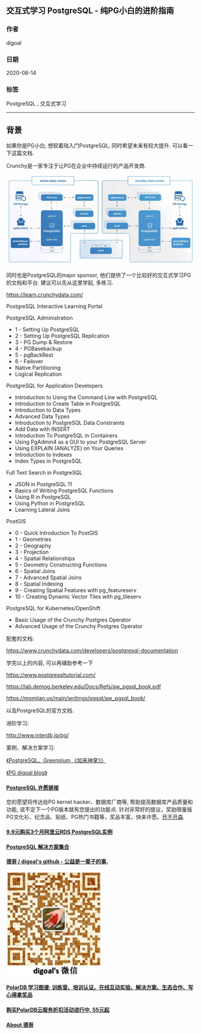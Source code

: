 ## 交互式学习 PostgreSQL - 纯PG小白的进阶指南    
    
### 作者    
digoal    
    
### 日期    
2020-08-14    
    
### 标签    
PostgreSQL , 交互式学习    
    
----    
    
## 背景    
如果你是PG小白, 想软着陆入门PostgreSQL, 同时希望未来有较大提升. 可以看一下这篇文档.     
    
Crunchy是一家专注于让PG在企业中持续运行的产品开发商.     
    
![pic](20200814_01_pic_001.jpg)    
    
同时也是PostgreSQL的major sponsor, 他们提供了一个比较好的交互式学习PG的文档和平台. 建议可以先从这里学起, 多练习.     
    
https://learn.crunchydata.com/    
    
PostgreSQL Interactive Learning Portal    
    
PostgreSQL Administration    
- 1 - Setting Up PostgreSQL    
- 2 - Setting Up PostgreSQL Replication    
- 3 - PG Dump & Restore    
- 4 - PGBasebackup    
- 5 - pgBackRest    
- 6 - Failover    
- Native Partitioning    
- Logical Replication    
    
PostgreSQL for Application Developers    
- Introduction to Using the Command Line with PostgreSQL    
- Introduction to Create Table in PostgreSQL    
- Introduction to Data Types    
- Advanced Data Types    
- Introduction to PostgreSQL Data Constraints    
- Add Data with INSERT    
- Introduction To PostgreSQL in Containers    
- Using PgAdmin4 as a GUI to your PostgreSQL Server    
- Using EXPLAIN (ANALYZE) on Your Queries    
- Introduction to Indexes    
- Index Types in PostgreSQL    
    
Full Text Search in PostgreSQL    
- JSON in PostgreSQL 11    
- Basics of Writing PostgreSQL Functions    
- Using R in PostgreSQL    
- Using Python in PostgreSQL    
- Learning Lateral Joins    
    
PostGIS    
- 0 - Quick Introduction To PostGIS    
- 1 - Geometries    
- 2 - Geography    
- 3 - Projection    
- 4 - Spatial Relationships    
- 5 - Geometry Constructing Functions    
- 6 - Spatial Joins    
- 7 - Advanced Spatial Joins    
- 8 - Spatial Indexing    
- 9 - Creating Spatial Features with pg_featureserv    
- 10 - Creating Dynamic Vector Tiles with pg_tileserv    
    
PostgreSQL for Kubernetes/OpenShift    
- Basic Usage of the Crunchy Postgres Operator    
- Advanced Usage of the Crunchy Postgres Operator    
    
配套的文档:     
    
https://www.crunchydata.com/developers/postgresql-documentation    
    
学完以上的内容, 可以再辅助参考一下    
    
https://www.postgresqltutorial.com/    
    
https://lab.demog.berkeley.edu/Docs/Refs/aw_pgsql_book.pdf    
    
https://momjian.us/main/writings/pgsql/aw_pgsql_book/    
    
以及PostgreSQL的官方文档.    
    
进阶学习:    
    
http://www.interdb.jp/pg/    
    
案例、解决方案学习:    
    
[《PostgreSQL、Greenplum 《如来神掌》》](../201706/20170601_02.md)        
    
[《PG digoal blog》](../README.md)        
    
  
  
  
  
  
  
  
  
  
  
  
  
  
  
  
  
  
  
  
  
  
  
  
  
  
  
  
  
  
  
  
  
  
  
  
  
  
  
  
  
  
  
  
  
  
  
  
  
  
  
  
  
  
#### [PostgreSQL 许愿链接](https://github.com/digoal/blog/issues/76 "269ac3d1c492e938c0191101c7238216")
您的愿望将传达给PG kernel hacker、数据库厂商等, 帮助提高数据库产品质量和功能, 说不定下一个PG版本就有您提出的功能点. 针对非常好的提议，奖励限量版PG文化衫、纪念品、贴纸、PG热门书籍等，奖品丰富，快来许愿。[开不开森](https://github.com/digoal/blog/issues/76 "269ac3d1c492e938c0191101c7238216").  
  
  
#### [9.9元购买3个月阿里云RDS PostgreSQL实例](https://www.aliyun.com/database/postgresqlactivity "57258f76c37864c6e6d23383d05714ea")
  
  
#### [PostgreSQL 解决方案集合](https://yq.aliyun.com/topic/118 "40cff096e9ed7122c512b35d8561d9c8")
  
  
#### [德哥 / digoal's github - 公益是一辈子的事.](https://github.com/digoal/blog/blob/master/README.md "22709685feb7cab07d30f30387f0a9ae")
  
  
![digoal's wechat](../pic/digoal_weixin.jpg "f7ad92eeba24523fd47a6e1a0e691b59")
  
  
#### [PolarDB 学习图谱: 训练营、培训认证、在线互动实验、解决方案、生态合作、写心得拿奖品](https://www.aliyun.com/database/openpolardb/activity "8642f60e04ed0c814bf9cb9677976bd4")
  
  
#### [购买PolarDB云服务折扣活动进行中, 55元起](https://www.aliyun.com/activity/new/polardb-yunparter?userCode=bsb3t4al "e0495c413bedacabb75ff1e880be465a")
  
  
#### [About 德哥](https://github.com/digoal/blog/blob/master/me/readme.md "a37735981e7704886ffd590565582dd0")
  
